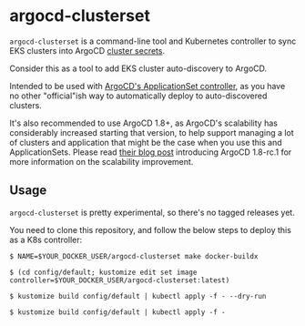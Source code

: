 # argocd-clusterset

`argocd-clusterset` is a command-line tool and Kubernetes controller to sync EKS clusters into ArgoCD [cluster secrets]().

Consider this as a tool to add EKS cluster auto-discovery to ArgoCD.

Intended to be used with [ArgoCD's ApplicationSet controller](https://github.com/argoproj-labs/applicationset), as you have no other "official"ish way to automatically deploy to auto-discovered clusters.

It's also recommended to use ArgoCD 1.8+, as ArgoCD's scalability has considerably increased starting that version, to help support managing a lot of clusters and application that might be the case when you use this and ApplicationSets. Please read [their blog post](https://blog.argoproj.io/please-welcome-argo-cd-v1-8-rc-5799850cb2b6?source=collection_home---4------0-----------------------) introducing ArgoCD 1.8-rc.1 for more information on the scalability improvement.

## Usage

`argocd-clusterset` is pretty experimental, so there's no tagged releases yet.

You need to clone this repository, and follow the below steps to deploy this as a K8s controller:

```
$ NAME=$YOUR_DOCKER_USER/argocd-clusterset make docker-buildx

$ (cd config/default; kustomize edit set image controller=$YOUR_DOCKER_USER/argocd-clusterset:latest)

$ kustomize build config/default | kubectl apply -f - --dry-run

$ kustomize build config/default | kubectl apply -f -
```
